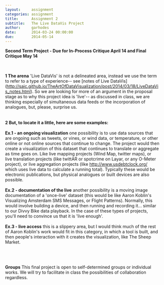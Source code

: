 ```yaml
---
layout:     assignment
categories: assignment
title:      Assignment 2
subtitle:   The Live DataVis Project
author:     garhodes
date:       2014-03-24 00:00:00
due:        2014-05-14
---
```


**Second Term Project - Due for In-Process Critique April 14 and Final Critique May 14**

</br></br>
**1  The arena** 'Live DataVis' is not a delineated area, instead we use the term to refer to a type of experience-- see [notes of Live DataVis] (http://saic.github.io/TheArtOfDataVisualization/post/2014/03/18/LiveDataVis_notes.html).  So we are looking for more of an argument in the proposal stage as to why this project idea is 'live'-- as discussed in class, we are thinking especially of simultaneous data feeds or the incorporation of analogues, but, please, surprise us.  
</br></br>
**2  But, to locate it a little, here are some examples:** 
</br></br>
**Ex.1 - an ongoing visualization** one possibility is to use data sources that are ongoing such as tweets, or vines, or wind data, or temperature, or other online or not online sources that continue to change.  The project would then create a visualization of this dataset that continues to translate or aggregate as time goes on.  Like live mapping projects (Wind Map, twitter maps), or live translation projects (like twittAR or spotcrime on Layar, or any O-Meter project), or live aggregation projects (like http://www.usdebtclock.org/  which uses live data to calculate a running total).  Typically these would be electronic publications, but physical analogues or built devices are also possible.
</br></br>
**Ex.2 - documentation of the live** another possibility is a moving image documentation of a 'once-live' dataset (this would be like Aaron Koblin's Visualizing Amsterdam SMS Messages, or Flight Patterns).  Normally, this would involve building a device, and then running and recording it... similar to our Divvy Bike data playback.  In the case of these types of projects, you'll need to convince us that it is 'live enough'.
</br></br>
**Ex.3 - live access** this is a slippery area, but I would think much of the rest of Aaron Koblin's work would fit in this category, in which a tool is built, and then people's interaction with it creates the visualization, like The Sheep Market.
</br></br></br></br>


**Groups** This final project is open to self-determined groups or individual works.  We will try to facilitate in class the possibilities of collaboration regardless.

</br>


</br></br>

